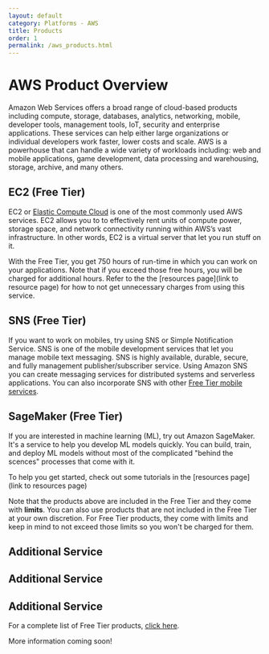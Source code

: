 ```yaml
---
layout: default
category: Platforms - AWS
title: Products
order: 1
permalink: /aws_products.html
---
```


# AWS Product Overview

Amazon Web Services offers a broad range of cloud-based products including compute, storage, databases, analytics, networking, mobile, developer tools, management tools, IoT, security and enterprise applications. These services can help either large organizations or individual developers work faster, lower costs and scale. AWS is a powerhouse that can handle a wide variety of workloads including: web and mobile applications, game development, data processing and warehousing, storage, archive, and many others.

## EC2 (Free Tier)

EC2 or [Elastic Compute Cloud](https://aws.amazon.com/ec2/?did=ft_card&trk=ft_card) is one of the most commonly used AWS services. EC2 allows you to to effectively rent units of compute power, storage space, and network connectivity running within AWS’s vast infrastructure. In other words, EC2 is a virtual server that let you run stuff on it. 

With the Free Tier, you get 750 hours of run-time in which you can work on your applications. Note that if you exceed those free hours, you will be charged for additional hours. Refer to the the [resources page](link to resource page) for how to not get unnecessary charges from using this service.

## SNS (Free Tier)

If you want to work on mobiles, try using SNS or Simple Notification Service. SNS is one of the mobile development services that let you manage mobile text messaging. SNS is highly available, durable, secure, and fully management publisher/subscriber service. Using Amazon SNS you can create messaging services for distributed systems and serverless applications. You can also incorporate SNS with other [Free Tier mobile services](https://aws.amazon.com/free/?all-free-tier.sort-by=item.additionalFields.SortRank&all-free-tier.sort-order=asc&awsf.Free%20Tier%20Categories=categories%23mobile).

## SageMaker (Free Tier)

If you are interested in machine learning (ML), try out Amazon SageMaker. It's a service to help you develop ML models quickly. You can build, train, and deploy ML models without most of the complicated "behind the scences" processes that come with it.

To help you get started, check out some tutorials in the [resources page](link to resources page) 

Note that the products above are included in the Free Tier and they come with **limits**. You can also use products that are not included in the Free Tier at your own discretion. For Free Tier products, they come with limits and keep in mind to not exceed those limits so you won't be charged for them.

## Additional Service

## Additional Service

## Additional Service

For a complete list of Free Tier products, [click here](https://aws.amazon.com/free/?all-free-tier.sort-by=item.additionalFields.SortRank&all-free-tier.sort-order=asc&awsf.Free%20Tier%20Categories=*all).

More information coming soon!


